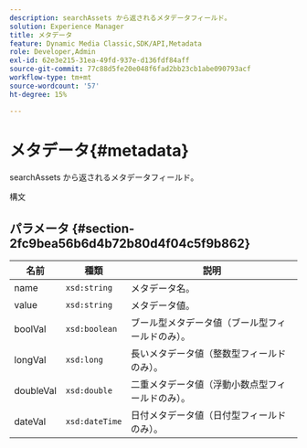 ```yaml
---
description: searchAssets から返されるメタデータフィールド。
solution: Experience Manager
title: メタデータ
feature: Dynamic Media Classic,SDK/API,Metadata
role: Developer,Admin
exl-id: 62e3e215-31ea-49fd-937e-d136fdf84aff
source-git-commit: 77c88d5fe20e048f6fad2bb23cb1abe090793acf
workflow-type: tm+mt
source-wordcount: '57'
ht-degree: 15%

---
```


# メタデータ{#metadata}

searchAssets から返されるメタデータフィールド。

構文

## パラメータ {#section-2fc9bea56b6d4b72b80d4f04c5f9b862}

| 名前 | 種類 | 説明 |
|---|---|---|
| name | `xsd:string` | メタデータ名。 |
| value | `xsd:string` | メタデータ値。 |
| boolVal | `xsd:boolean` | ブール型メタデータ値（ブール型フィールドのみ）。 |
| longVal | `xsd:long` | 長いメタデータ値（整数型フィールドのみ）。 |
| doubleVal | `xsd:double` | 二重メタデータ値（浮動小数点型フィールドのみ）。 |
| dateVal | `xsd:dateTime` | 日付メタデータ値（日付型フィールドのみ）。 |
